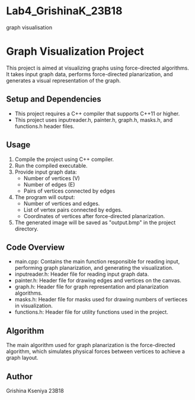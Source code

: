 # Lab4_GrishinaK_23B18
graph visualisation

# Graph Visualization Project

This project is aimed at visualizing graphs using force-directed algorithms. It takes input graph data, performs force-directed planarization, and generates a visual representation of the graph.

## Setup and Dependencies

- This project requires a C++ compiler that supports C++11 or higher.
- This project uses inputreader.h, painter.h, graph.h, masks.h, and functions.h header files.

## Usage

1. Compile the project using C++ compiler.
2. Run the compiled executable.
3. Provide input graph data:
   - Number of vertices (V)
   - Number of edges (E)
   - Pairs of vertices connected by edges
4. The program will output:
   - Number of vertices and edges.
   - List of vertex pairs connected by edges.
   - Coordinates of vertices after force-directed planarization.
5. The generated image will be saved as "output.bmp" in the project directory.

## Code Overview

- main.cpp: Contains the main function responsible for reading input, performing graph planarization, and generating the visualization.
- inputreader.h: Header file for reading input graph data.
- painter.h: Header file for drawing edges and vertices on the canvas.
- graph.h: Header file for graph representation and planarization algorithms.
- masks.h: Header file for masks used for drawing numbers of vertieces in visualization.
- functions.h: Header file for utility functions used in the project.

## Algorithm

The main algorithm used for graph planarization is the force-directed algorithm, which simulates physical forces between vertices to achieve a graph layout.

## Author

Grishina Kseniya 23B18